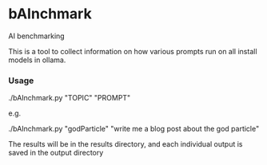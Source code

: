 # bAInchmark
AI benchmarking

This is a tool to collect information on how various prompts run on all install models in ollama.

### Usage

./bAInchmark.py "TOPIC" "PROMPT"

e.g.

./bAInchmark.py "godParticle" "write me a blog post about the god particle"

The results will be in the results directory, and each individual output is saved in the output directory
